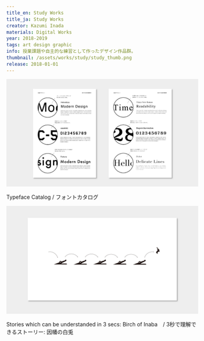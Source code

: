 ```yaml
---
title_en: Study Works
title_ja: Study Works
creator: Kazumi Inada
materials: Digital Works
year: 2018-2019
tags: art design graphic
info: 授業課題や自主的な練習として作ったデザイン作品群。
thumbnail: /assets/works/study/study_thumb.png
release: 2018-01-01
---
```


![](/assets/works/study/study_00.jpg)

Typeface Catalog / フォントカタログ

![](/assets/works/study/study_01.jpg)

Stories which can be understanded in 3 secs: Birch of Inaba　/ 3秒で理解できるストーリー: 因幡の白兎
